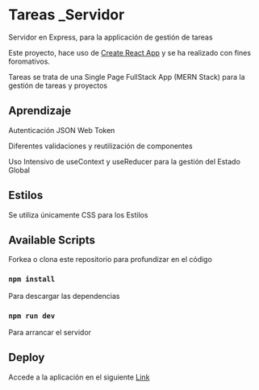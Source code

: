 # Tareas _Servidor


Servidor en Express, para la applicación de gestión de tareas


Este proyecto, hace uso de [Create React App](https://github.com/facebook/create-react-app) y se ha realizado con fines foromativos.  

Tareas se trata de una Single Page FullStack App (MERN Stack) para la gestión de tareas y proyectos

## Aprendizaje

Autenticación JSON Web Token

Diferentes validaciones y reutilización de componentes

Uso Intensivo de useContext y useReducer para la gestión del Estado Global


## Estilos

Se utiliza únicamente CSS para los Estilos

## Available Scripts

Forkea o clona este repositorio para profundizar en el código



### `npm install`
Para descargar las dependencias

### `npm run dev`

Para arrancar el servidor



## Deploy

Accede a la aplicación en el siguiente [Link](https://tareasyproyectosmern.netlify.app)
